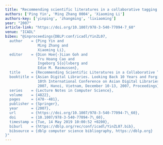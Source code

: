 ```yaml
---
title: "Recommending scientific literatures in a collaborative tagging environment"
authors: ['Ping Yin', 'Ming Zhang 0004', 'Xiaoming Li']
authors-key: ['yinping', 'zhangming', 'lixiaoming']
year: "2007"
article-link: "https://doi.org/10.1007/978-3-540-77094-7_60"
venue: "ICADL"
bibex: "@inproceedings{DBLP:conf/icadl/YinZL07,
  author    = {Ping Yin and
               Ming Zhang and
               Xiaoming Li},
  editor    = {Dion Hoe{-}Lian Goh and
               Tru Hoang Cao and
               Ingeborg S{o}lvberg and
               Edie M. Rasmussen},
  title     = {Recommending Scientific Literatures in a Collaborative Tagging Environment},
  booktitle = {Asian Digital Libraries. Looking Back 10 Years and Forging New Frontiers,
               10th International Conference on Asian Digital Libraries, {ICADL}
               2007, Hanoi, Vietnam, December 10-13, 2007, Proceedings},
  series    = {Lecture Notes in Computer Science},
  volume    = {4822},
  pages     = {478--481},
  publisher = {Springer},
  year      = {2007},
  url       = {https://doi.org/10.1007/978-3-540-77094-7\_60},
  doi       = {10.1007/978-3-540-77094-7\_60},
  timestamp = {Tue, 14 May 2019 10:00:52 +0200},
  biburl    = {https://dblp.org/rec/conf/icadl/YinZL07.bib},
  bibsource = {dblp computer science bibliography, https://dblp.org}
}"
---
```

